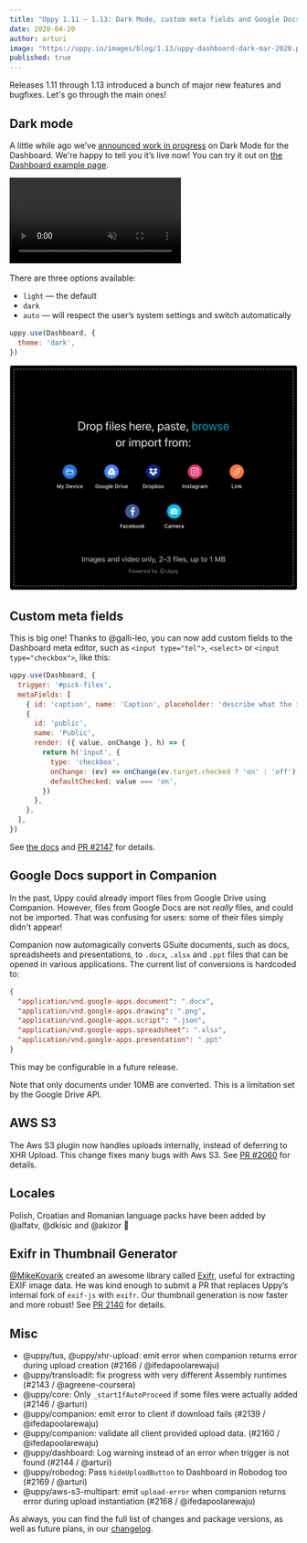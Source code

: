 ```yaml
---
title: "Uppy 1.11 — 1.13: Dark Mode, custom meta fields and Google Docs in Companion"
date: 2020-04-20
author: arturi
image: "https://uppy.io/images/blog/1.13/uppy-dashboard-dark-mar-2020.png"
published: true
---
```


Releases 1.11 through 1.13 introduced a bunch of major new features and bugfixes. Let's go through the main ones!

## Dark mode

A little while ago we’ve [announced work in progress](https://mobile.twitter.com/uppy_io/status/1221070643543838721) on Dark Mode for the Dashboard. We're happy to tell you it’s live now! You can try it out on [the Dashboard example page](/examples/dashboard/).

<video alt="Demo video showing Uppy Dark Mode" muted autoplay loop>
  <source src="/images/blog/1.13/dark-mode-auto.webm" type="video/webm">
  <source src="/images/blog/1.13/dark-mode-auto.mp4" type="video/mp4">
</video>

There are three options available:

*   `light` — the default
*   `dark`
*   `auto` — will respect the user’s system settings and switch automatically

```js
uppy.use(Dashboard, {
  theme: 'dark',
})
```

![](/images/blog/1.13/uppy-dashboard-dark-mar-2020.png)

<!--more-->

## Custom meta fields

This is big one! Thanks to @galli-leo, you can now add custom fields to the Dashboard meta editor, such as `<input type="tel">`, `<select>` or `<input type="checkbox">`, like this:

```js
uppy.use(Dashboard, {
  trigger: '#pick-files',
  metaFields: [
    { id: 'caption', name: 'Caption', placeholder: 'describe what the image is about' },
    {
      id: 'public',
      name: 'Public',
      render: ({ value, onChange }, h) => {
        return h('input', {
          type: 'checkbox',
          onChange: (ev) => onChange(ev.target.checked ? 'on' : 'off'),
          defaultChecked: value === 'on',
        })
      },
    },
  ],
})
```

See [the docs](/docs/dashboard/#metaFields) and [PR #2147](https://github.com/transloadit/uppy/pull/2147) for details.

## Google Docs support in Companion

In the past, Uppy could already import files from Google Drive using Companion. However, files from Google Docs are not *really* files, and could not be imported. That was confusing for users: some of their files simply didn't appear!

Companion now automagically converts GSuite documents, such as docs, spreadsheets and presentations, to `.docx`, `.xlsx` and `.ppt` files that can be opened in various applications. The current list of conversions is hardcoded to:

```json
{
  "application/vnd.google-apps.document": ".docx",
  "application/vnd.google-apps.drawing": ".png",
  "application/vnd.google-apps.script": ".json",
  "application/vnd.google-apps.spreadsheet": ".xlsx",
  "application/vnd.google-apps.presentation": ".ppt"
}
```

This may be configurable in a future release.

Note that only documents under 10MB are converted. This is a limitation set by the Google Drive API.

## AWS S3

The Aws S3 plugin now handles uploads internally, instead of deferring to XHR Upload. This change fixes many bugs with Aws S3. See [PR #2060](https://github.com/transloadit/uppy/pull/2147) for details.

## Locales

Polish, Croatian and Romanian language packs have been added by @alfatv, @dkisic and @akizor :tada:

## Exifr in Thumbnail Generator

[@MikeKovarik](https://github.com/MikeKovarik) created an awesome library called [Exifr](https://github.com/MikeKovarik/exifr), useful for extracting EXIF image data. He was kind enough to submit a PR that replaces Uppy’s internal fork of `exif-js` with `exifr`. Our thumbnail generation is now faster and more robust! See [PR 2140](https://github.com/transloadit/uppy/pull/2140) for details.

## Misc

*   @uppy/tus, @uppy/xhr-upload: emit error when companion returns error during upload creation (#2166 / @ifedapoolarewaju)
*   @uppy/transloadit: fix progress with very different Assembly runtimes (#2143 / @agreene-coursera)
*   @uppy/core: Only `_startIfAutoProceed` if some files were actually added (#2146 / @arturi)
*   @uppy/companion: emit error to client if download fails (#2139 / @ifedapoolarewaju)
*   @uppy/companion: validate all client provided upload data. (#2160 / @ifedapoolarewaju)
*   @uppy/dashboard: Log warning instead of an error when trigger is not found (#2144 / @arturi)
*   @uppy/robodog: Pass `hideUploadButton` to Dashboard in Robodog too (#2169 / @arturi)
*   @uppy/aws-s3-multipart: emit `upload-error` when companion returns error during upload instantiation (#2168 / @ifedapoolarewaju)

As always, you can find the full list of changes and package versions, as well as future plans, in our [changelog](https://github.com/transloadit/uppy/blob/master/CHANGELOG.md).
